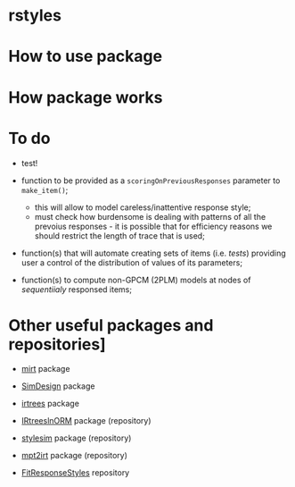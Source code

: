 # rstyles

# How to use package

# How package works

# To do

-   test!

-   function to be provided as a `scoringOnPreviousResponses` parameter to `make_item()`;

    -   this will allow to model careless/inattentive response style;
    -   must check how burdensome is dealing with patterns of all the prevoius responses - it is possible that for efficiency reasons we should restrict the length of trace that is used;

-   function(s) that will automate creating sets of items (i.e. *tests*) providing user a control of the distribution of values of its parameters;

-   function(s) to compute non-GPCM (2PLM) models at nodes of *sequentiialy* responsed items;

# Other useful packages and repositories]

-   [mirt](https://github.com/philchalmers/mirt) package

-   [SimDesign](https://github.com/philchalmers/SimDesign) package

-   [irtrees](https://github.com/cran/irtrees) package

-   [IRtreeslnORM](https://github.com/hplieninger/IRtreesInORM) package (repository)

-   [stylesim](https://github.com/hplieninger/stylesim) package (repository)

-   [mpt2irt](https://github.com/hplieninger/mpt2irt) package (repository)

-   [FitResponseStyles](https://github.com/mirka-henninger/FitResponseStyles) repository
